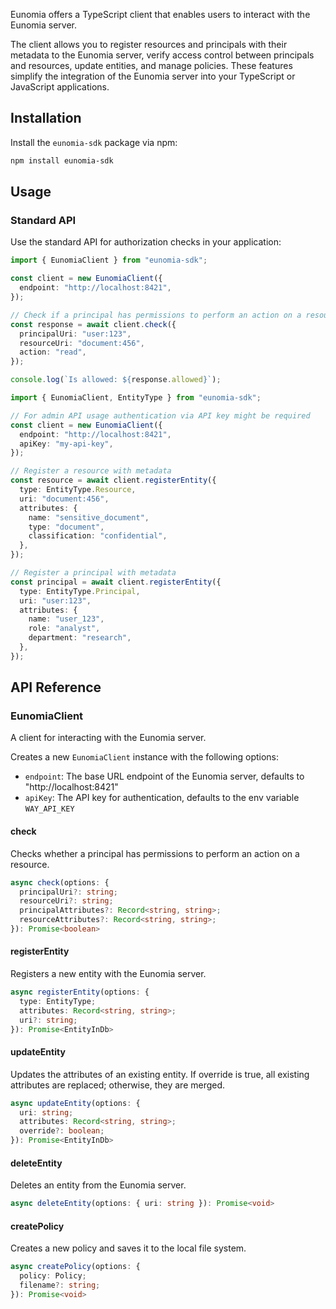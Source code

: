 Eunomia offers a TypeScript client that enables users to interact with the Eunomia server.

The client allows you to register resources and principals with their metadata to the Eunomia server, verify access control between principals and resources, update entities, and manage policies. These features simplify the integration of the Eunomia server into your TypeScript or JavaScript applications.

## Installation

Install the `eunomia-sdk` package via npm:

```bash
npm install eunomia-sdk
```

## Usage

### Standard API

Use the standard API for authorization checks in your application:

```typescript
import { EunomiaClient } from "eunomia-sdk";

const client = new EunomiaClient({
  endpoint: "http://localhost:8421",
});

// Check if a principal has permissions to perform an action on a resource
const response = await client.check({
  principalUri: "user:123",
  resourceUri: "document:456",
  action: "read",
});

console.log(`Is allowed: ${response.allowed}`);
```

```typescript
import { EunomiaClient, EntityType } from "eunomia-sdk";

// For admin API usage authentication via API key might be required
const client = new EunomiaClient({
  endpoint: "http://localhost:8421",
  apiKey: "my-api-key",
});

// Register a resource with metadata
const resource = await client.registerEntity({
  type: EntityType.Resource,
  uri: "document:456",
  attributes: {
    name: "sensitive_document",
    type: "document",
    classification: "confidential",
  },
});

// Register a principal with metadata
const principal = await client.registerEntity({
  type: EntityType.Principal,
  uri: "user:123",
  attributes: {
    name: "user_123",
    role: "analyst",
    department: "research",
  },
});
```

## API Reference

### EunomiaClient

A client for interacting with the Eunomia server.

Creates a new `EunomiaClient` instance with the following options:

- `endpoint`: The base URL endpoint of the Eunomia server, defaults to "http://localhost:8421"
- `apiKey`: The API key for authentication, defaults to the env variable `WAY_API_KEY`

#### check

Checks whether a principal has permissions to perform an action on a resource.

```typescript
async check(options: {
  principalUri?: string;
  resourceUri?: string;
  principalAttributes?: Record<string, string>;
  resourceAttributes?: Record<string, string>;
}): Promise<boolean>
```

#### registerEntity

Registers a new entity with the Eunomia server.

```typescript
async registerEntity(options: {
  type: EntityType;
  attributes: Record<string, string>;
  uri?: string;
}): Promise<EntityInDb>
```

#### updateEntity

Updates the attributes of an existing entity. If override is true, all existing attributes are replaced; otherwise, they are merged.

```typescript
async updateEntity(options: {
  uri: string;
  attributes: Record<string, string>;
  override?: boolean;
}): Promise<EntityInDb>
```

#### deleteEntity

Deletes an entity from the Eunomia server.

```typescript
async deleteEntity(options: { uri: string }): Promise<void>
```

#### createPolicy

Creates a new policy and saves it to the local file system.

```typescript
async createPolicy(options: {
  policy: Policy;
  filename?: string;
}): Promise<void>
```
